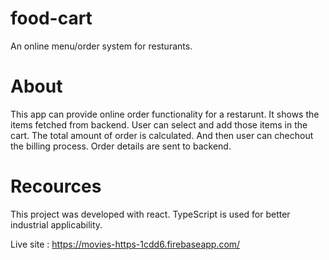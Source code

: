 # food-cart
An online menu/order system for resturants.

# About
This app can provide online order functionality for a restarunt.
It shows the items fetched from backend.
User can select and add those items in the cart.
The total amount of order is calculated.
And then user can chechout the billing process.
Order details are sent to backend.

# Recources
This project was developed with react.
TypeScript is used for better industrial applicability.

Live site : https://movies-https-1cdd6.firebaseapp.com/

